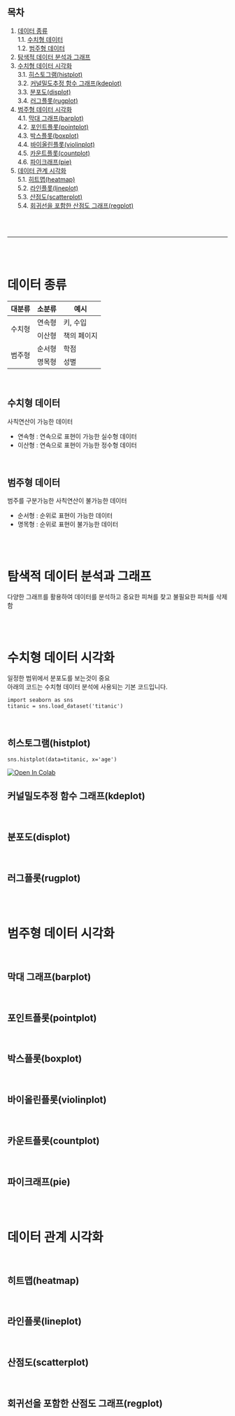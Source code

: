 ## 목차
1. [데이터 종류](#데이터-종류)  
1.1. [수치형 데이터](#수치형-데이터)  
1.2. [범주형 데이터](#범주형-데이터)  
2. [탐색적 데이터 분석과 그래프](#탐색적-데이터-분석과-그래프)  
3. [수치형 데이터 시각화](#수치형-데이터-시각화)  
3.1. [히스토그램(histplot)](#히스토그램histplot)  
3.2. [커널밀도추정 함수 그래프(kdeplot)](#커널밀도추정-함수-그래프kdeplot)  
3.3. [분포도(displot)](#분포도displot)  
3.4. [러그플롯(rugplot)](#러그플롯rugplot)  
4. [범주형 데이터 시각화](#범주형-데이터-시각화)  
4.1. [막대 그래프(barplot)](#막대-그래프barplot)  
4.2. [포인트플롯(pointplot)](#포인트플롯pointplot)  
4.3. [박스플롯(boxplot)](#박스플롯boxplot)  
4.4. [바이올린플롯(violinplot)](#바이올린플롯violinplot)  
4.5. [카운트플롯(countplot)](#카운트플롯countplot)  
4.6. [파이크래프(pie)](#파이크래프pie)  
5. [데이터 관계 시각화](#데이터-관계-시각화)  
5.1. [히트맵(heatmap)](#히트맵heatmap)  
5.2. [라인플롯(lineplot)](#라인플롯lineplot)  
5.3. [산점도(scatterplot)](#산점도scatterplot)  
5.4. [회귀선을 포함한 산점도 그래프(regplot)](#회귀선을-포함한-산점도-그래프regplot)  

<br/><br/>

-------

<br/><br/>

# 데이터 종류

<table>
  <thead>
    <tr>
      <th>대분류</th>
      <th>소분류</th>
      <th>예시</th>
    </tr>
  </thead>
  <tbody>
    <tr>
      <td rowspan="2">수치형</td>
      <td>연속형</td>
      <td>키, 수입</td>
    </tr>
    <tr>
      <td>이산형</td>
      <td>책의 페이지</td>
    </tr>
    <tr>
      <td rowspan="2">범주형</td>
      <td>순서형</td>
      <td>학점</td>
    </tr>
    <tr>
      <td>명목형</td>
      <td>성별</td>
    </tr>
  </tbody>
</table>

<br/>

## 수치형 데이터

사칙연산이 가능한 데이터  
* 연속형 : 연속으로 표현이 가능한 실수형 데이터
* 이산형 : 연속으로 표현이 가능한 정수형 데이터

<br/>

## 범주형 데이터

범주를 구분가능한 사칙연산이 불가능한 데이터  
* 순서형 : 순위로 표현이 가능한 데이터
* 명목형 : 순위로 표현이 불가능한 데이터

<br/><br/>

# 탐색적 데이터 분석과 그래프
다양한 그래프를 활용하여 데이터를 분석하고 중요한 피쳐를 찾고 불필요한 피쳐를 삭제함

<br/><br/>

# 수치형 데이터 시각화
일정한 범위에서 분포도를 보는것이 중요  
아래의 코드는 수치형 데이터 분석에 사용되는 기본 코드입니다.
```
import seaborn as sns
titanic = sns.load_dataset('titanic')
```

<br/>

## 히스토그램(histplot)
```
sns.histplot(data=titanic, x='age')
```
[![Open In Colab](https://colab.research.google.com/assets/colab-badge.svg)](https://colab.research.google.com/github/gitwtmo/musthave_mldl_problem_solving_strategy/blob/main/Indexs/part1/chapter4.ipynb)
<br/>

## 커널밀도추정 함수 그래프(kdeplot)


<br/>

## 분포도(displot)


<br/>

## 러그플롯(rugplot)


<br/><br/>

# 범주형 데이터 시각화


<br/>

## 막대 그래프(barplot)


<br/>

## 포인트플롯(pointplot)


<br/>

## 박스플롯(boxplot)


<br/>

## 바이올린플롯(violinplot)


<br/>

## 카운트플롯(countplot)


<br/>

## 파이크래프(pie)


<br/><br/>

# 데이터 관계 시각화


<br/>

## 히트맵(heatmap)


<br/>

## 라인플롯(lineplot)


<br/>

## 산점도(scatterplot)


<br/>

## 회귀선을 포함한 산점도 그래프(regplot)
